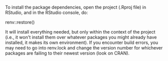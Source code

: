 To install the package dependencies, open the project (.Rproj file) in RStudio, and in the RStudio console, do:

renv::restore()

It will install everything needed, but only within the context of the project (i.e., it won't install them over whatever packages you might already have installed, it makes its own environment).
If you encounter build errors, you may need to go into renv.lock and change the version number for whichever packages are failing to their newest version (look on CRAN).
